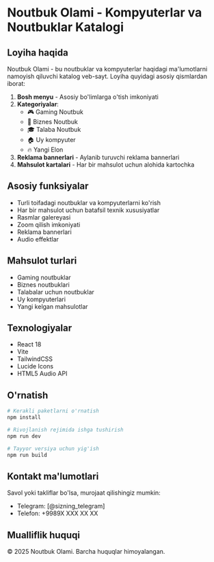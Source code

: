 # Noutbuk Olami - Kompyuterlar va Noutbuklar Katalogi

## Loyiha haqida
Noutbuk Olami - bu noutbuklar va kompyuterlar haqidagi ma'lumotlarni namoyish qiluvchi katalog veb-sayt. Loyiha quyidagi asosiy qismlardan iborat:

1. **Bosh menyu** - Asosiy bo'limlarga o'tish imkoniyati
2. **Kategoriyalar**:
   - 🎮 Gaming Noutbuk
   - 💼 Biznes Noutbuk
   - 🎓 Talaba Noutbuk
   - 🏠 Uy kompyuter
   - 🔥 Yangi Elon
3. **Reklama bannerlari** - Aylanib turuvchi reklama bannerlari
4. **Mahsulot kartalari** - Har bir mahsulot uchun alohida kartochka

## Asosiy funksiyalar
- Turli toifadagi noutbuklar va kompyuterlarni ko'rish
- Har bir mahsulot uchun batafsil texnik xususiyatlar
- Rasmlar galereyasi
- Zoom qilish imkoniyati
- Reklama bannerlari
- Audio effektlar

## Mahsulot turlari
- Gaming noutbuklar
- Biznes noutbuklari
- Talabalar uchun noutbuklar
- Uy kompyuterlari
- Yangi kelgan mahsulotlar

## Texnologiyalar
- React 18
- Vite
- TailwindCSS
- Lucide Icons
- HTML5 Audio API

## O'rnatish
```bash
# Kerakli paketlarni o'rnatish
npm install

# Rivojlanish rejimida ishga tushirish
npm run dev

# Tayyor versiya uchun yig'ish
npm run build
```

## Kontakt ma'lumotlari
Savol yoki takliflar bo'lsa, murojaat qilishingiz mumkin:
- Telegram: [@sizning_telegram]
- Telefon: +9989X XXX XX XX

## Mualliflik huquqi
© 2025 Noutbuk Olami. Barcha huquqlar himoyalangan.
